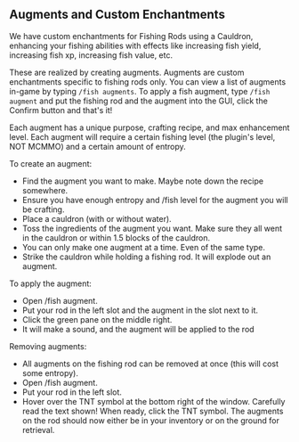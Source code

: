 ## Augments and Custom Enchantments
We have custom enchantments for Fishing Rods using a Cauldron, enhancing your fishing abilities with effects like increasing fish yield, increasing fish xp, increasing fish value, etc.

These are realized by creating augments.
Augments are custom enchantments specific to fishing rods only. You can view a list of augments in-game by typing `/fish augments`. To apply a fish augment, type `/fish augment` and put the fishing rod and the augment into the GUI, click the Confirm button and that's it! 

Each augment has a unique purpose, crafting recipe, and max enhancement level. Each augment will require a certain fishing level (the plugin's level, NOT MCMMO) and a certain amount of entropy.

To create an augment:
- Find the augment you want to make.  Maybe note down the recipe somewhere.
- Ensure you have enough entropy and /fish level for the augment you will be crafting.
- Place a cauldron (with or without water).
- Toss the ingredients of the augment you want.  Make sure they all went in the cauldron or within 1.5 blocks of the cauldron.
- You can only make one augment at a time.  Even of the same type.
- Strike the cauldron while holding a fishing rod. It will explode out an augment.


To apply the augment:

- Open /fish augment.
- Put your rod in the left slot and the augment in the slot next to it.
- Click the green pane on the middle right.
- It will make a sound, and the augment will be applied to the rod

Removing augments:

- All augments on the fishing rod can be removed at once (this will cost some entropy). 
- Open /fish augment.
- Put your rod in the left slot.
- Hover over the TNT symbol at the bottom right of the window.  Carefully read the text shown!  When ready, click the TNT symbol. The augments on the rod should now either be in your inventory or on the ground for retrieval. 

